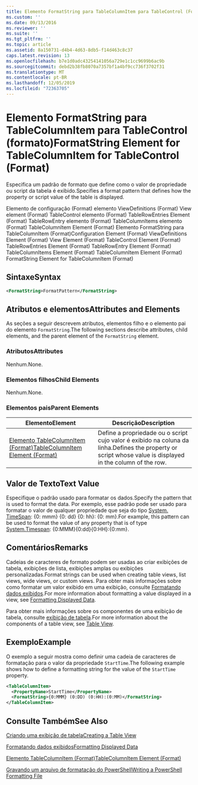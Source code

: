 ```yaml
---
title: Elemento FormatString para TableColumnItem para TableControl (Format) | Microsoft Docs
ms.custom: ''
ms.date: 09/13/2016
ms.reviewer: ''
ms.suite: ''
ms.tgt_pltfrm: ''
ms.topic: article
ms.assetid: 8a150731-d4b4-4d63-8db5-f14d463c8c37
caps.latest.revision: 13
ms.openlocfilehash: b7e1d0adc43254141056a729e1c1cc9699b6ac9b
ms.sourcegitcommit: debd2b38fb8070a7357bf1a4bf9cc736f3702f31
ms.translationtype: MT
ms.contentlocale: pt-BR
ms.lasthandoff: 12/05/2019
ms.locfileid: "72363705"
---
```

# <a name="formatstring-element-for-tablecolumnitem-for-tablecontrol-format"></a><span data-ttu-id="9a9d7-102">Elemento FormatString para TableColumnItem para TableControl (formato)</span><span class="sxs-lookup"><span data-stu-id="9a9d7-102">FormatString Element for TableColumnItem for TableControl (Format)</span></span>

<span data-ttu-id="9a9d7-103">Especifica um padrão de formato que define como o valor de propriedade ou script da tabela é exibido.</span><span class="sxs-lookup"><span data-stu-id="9a9d7-103">Specifies a format pattern that defines how the property or script value of the table is displayed.</span></span>

<span data-ttu-id="9a9d7-104">Elemento de configuração (Format) elemento ViewDefinitions (Format) View element (Format) TableControl elemento (Format) TableRowEntries Element (Format) TableRowEntry elemento (Format) TableColumnItems elemento (Format) TableColumnItem Element (Format) Elemento FormatString para TableColumnItem (Format)</span><span class="sxs-lookup"><span data-stu-id="9a9d7-104">Configuration Element (Format) ViewDefinitions Element (Format) View Element (Format) TableControl Element (Format) TableRowEntries Element (Format) TableRowEntry Element (Format) TableColumnItems Element (Format) TableColumnItem Element (Format) FormatString Element for TableColumnItem (Format)</span></span>

## <a name="syntax"></a><span data-ttu-id="9a9d7-105">Sintaxe</span><span class="sxs-lookup"><span data-stu-id="9a9d7-105">Syntax</span></span>

```xml
<FormatString>FormatPattern</FormatString>
```

## <a name="attributes-and-elements"></a><span data-ttu-id="9a9d7-106">Atributos e elementos</span><span class="sxs-lookup"><span data-stu-id="9a9d7-106">Attributes and Elements</span></span>

<span data-ttu-id="9a9d7-107">As seções a seguir descrevem atributos, elementos filho e o elemento pai do elemento `FormatString`.</span><span class="sxs-lookup"><span data-stu-id="9a9d7-107">The following sections describe attributes, child elements, and the parent element of the `FormatString` element.</span></span>

### <a name="attributes"></a><span data-ttu-id="9a9d7-108">Atributos</span><span class="sxs-lookup"><span data-stu-id="9a9d7-108">Attributes</span></span>

<span data-ttu-id="9a9d7-109">Nenhum.</span><span class="sxs-lookup"><span data-stu-id="9a9d7-109">None.</span></span>

### <a name="child-elements"></a><span data-ttu-id="9a9d7-110">Elementos filhos</span><span class="sxs-lookup"><span data-stu-id="9a9d7-110">Child Elements</span></span>

<span data-ttu-id="9a9d7-111">Nenhum.</span><span class="sxs-lookup"><span data-stu-id="9a9d7-111">None.</span></span>

### <a name="parent-elements"></a><span data-ttu-id="9a9d7-112">Elementos pais</span><span class="sxs-lookup"><span data-stu-id="9a9d7-112">Parent Elements</span></span>

|<span data-ttu-id="9a9d7-113">Elemento</span><span class="sxs-lookup"><span data-stu-id="9a9d7-113">Element</span></span>|<span data-ttu-id="9a9d7-114">Descrição</span><span class="sxs-lookup"><span data-stu-id="9a9d7-114">Description</span></span>|
|-------------|-----------------|
|[<span data-ttu-id="9a9d7-115">Elemento TableColumnItem (Format)</span><span class="sxs-lookup"><span data-stu-id="9a9d7-115">TableColumnItem Element (Format)</span></span>](./tablecolumnitem-element-for-tablecolumnitems-for-tablecontrol-format.md)|<span data-ttu-id="9a9d7-116">Define a propriedade ou o script cujo valor é exibido na coluna da linha.</span><span class="sxs-lookup"><span data-stu-id="9a9d7-116">Defines the property or script whose value is displayed in the column of the row.</span></span>|

## <a name="text-value"></a><span data-ttu-id="9a9d7-117">Valor de Texto</span><span class="sxs-lookup"><span data-stu-id="9a9d7-117">Text Value</span></span>

<span data-ttu-id="9a9d7-118">Especifique o padrão usado para formatar os dados.</span><span class="sxs-lookup"><span data-stu-id="9a9d7-118">Specify the pattern that is used to format the data.</span></span> <span data-ttu-id="9a9d7-119">Por exemplo, esse padrão pode ser usado para formatar o valor de qualquer propriedade que seja do tipo [System. TimeSpan](/dotnet/api/System.TimeSpan): {0: mmm} {0: dd} {0: hh}: {0: mm}.</span><span class="sxs-lookup"><span data-stu-id="9a9d7-119">For example, this pattern can be used to format the value of any property that is of type [System.Timespan](/dotnet/api/System.TimeSpan): {0:MMM}{0:dd}{0:HH}:{0:mm}.</span></span>

## <a name="remarks"></a><span data-ttu-id="9a9d7-120">Comentários</span><span class="sxs-lookup"><span data-stu-id="9a9d7-120">Remarks</span></span>

<span data-ttu-id="9a9d7-121">Cadeias de caracteres de formato podem ser usadas ao criar exibições de tabela, exibições de lista, exibições amplas ou exibições personalizadas.</span><span class="sxs-lookup"><span data-stu-id="9a9d7-121">Format strings can be used when creating table views, list views, wide views, or custom views.</span></span> <span data-ttu-id="9a9d7-122">Para obter mais informações sobre como formatar um valor exibido em uma exibição, consulte [Formatando dados exibidos](./formatting-displayed-data.md).</span><span class="sxs-lookup"><span data-stu-id="9a9d7-122">For more information about formatting a value displayed in a view, see [Formatting Displayed Data](./formatting-displayed-data.md).</span></span>

<span data-ttu-id="9a9d7-123">Para obter mais informações sobre os componentes de uma exibição de tabela, consulte [exibição de tabela](./creating-a-table-view.md).</span><span class="sxs-lookup"><span data-stu-id="9a9d7-123">For more information about the components of a table view, see [Table View](./creating-a-table-view.md).</span></span>

## <a name="example"></a><span data-ttu-id="9a9d7-124">Exemplo</span><span class="sxs-lookup"><span data-stu-id="9a9d7-124">Example</span></span>

<span data-ttu-id="9a9d7-125">O exemplo a seguir mostra como definir uma cadeia de caracteres de formatação para o valor da propriedade `StartTime`.</span><span class="sxs-lookup"><span data-stu-id="9a9d7-125">The following example shows how to define a formatting string for the value of the `StartTime` property.</span></span>

```xml
<TableColumnItem>
  <PropertyName>StartTime</PropertyName>
  <FormatString>{0:MMM} (0:DD) (0:HH):(0:MM)</FormatString>
</TableColumnItem>
```

## <a name="see-also"></a><span data-ttu-id="9a9d7-126">Consulte Também</span><span class="sxs-lookup"><span data-stu-id="9a9d7-126">See Also</span></span>

[<span data-ttu-id="9a9d7-127">Criando uma exibição de tabela</span><span class="sxs-lookup"><span data-stu-id="9a9d7-127">Creating a Table View</span></span>](./creating-a-table-view.md)

[<span data-ttu-id="9a9d7-128">Formatando dados exibidos</span><span class="sxs-lookup"><span data-stu-id="9a9d7-128">Formatting Displayed Data</span></span>](./formatting-displayed-data.md)

[<span data-ttu-id="9a9d7-129">Elemento TableColumnItem (Format)</span><span class="sxs-lookup"><span data-stu-id="9a9d7-129">TableColumnItem Element (Format)</span></span>](./tablecolumnitem-element-for-tablecolumnitems-for-tablecontrol-format.md)

[<span data-ttu-id="9a9d7-130">Gravando um arquivo de formatação do PowerShell</span><span class="sxs-lookup"><span data-stu-id="9a9d7-130">Writing a PowerShell Formatting File</span></span>](./writing-a-powershell-formatting-file.md)
